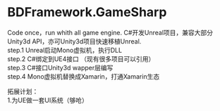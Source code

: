 # BDFramework.GameSharp  
Code once，run whith all game engine. 
C#开发Unreal项目，兼容大部分Unity3d API，亦可Unity3d项目快速移植Unreal.  
step.1  Unreal启动Mono虚拟机，执行DLL  
step.2  C#绑定到UE4接口  （现有很多项目可以引用）  
step.3  C#接口Unity3d  wapper层编写  
step.4  Mono虚拟机替换成Xamarin，打通Xamarin生态  

拓展计划：  
1.为UE做一套UI系统（够呛）
